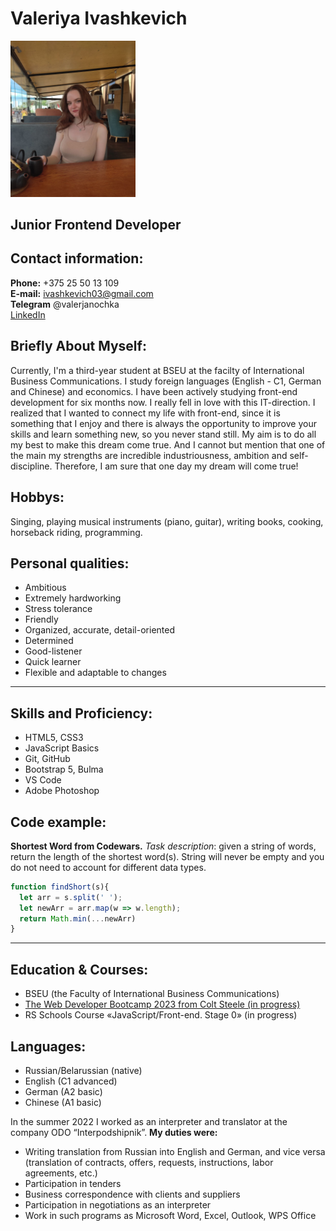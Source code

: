 # Valeriya Ivashkevich
<img src="myphoto.jpg" alt="my photo" width="200"/>

## Junior Frontend Developer

## Contact information: 

**Phone:** +375 25 50 13 109\
**E-mail:** ivashkevich03@gmail.com\
**Telegram** @valerjanochka\
[LinkedIn](https://www.linkedin.com/in/%D0%B2%D0%B0%D0%BB%D0%B5%D1%80%D0%B8%D1%8F-%D0%B8%D0%B2%D0%B0%D1%88%D0%BA%D0%B5%D0%B2%D0%B8%D1%87-a19124256/)

## Briefly About Myself:
Currently, I'm a third-year student at BSEU at the facilty of International Business Communications. I study foreign languages (English - С1, German and Chinese) and economics. I have been actively studying front-end development for six months now. I really fell in love with this IT-direction. I realized that I wanted to connect my life with front-end, since it is something that I enjoy and there is always the opportunity to improve your skills and learn something new, so you never stand still. My aim is to do all my best to make this dream come true. And I cannot but mention that one of the main my strengths are incredible industriousness, ambition and self-discipline. Therefore, I am sure that one day my dream will come true!


## Hobbys: 
Singing, playing musical instruments (piano, guitar), writing books, cooking, horseback riding, programming.

## Personal qualities: 
-	Ambitious
-	Extremely hardworking
-	Stress tolerance
-	Friendly
-	Organized, accurate, detail-oriented
-	Determined
-	Good-listener
-	Quick learner
-	Flexible and adaptable to changes
***
## Skills and Proficiency:
- HTML5, CSS3
- JavaScript Basics
- Git, GitHub
- Bootstrap 5, Bulma
- VS Code
- Adobe Photoshop

## Code example:
**Shortest Word from Codewars.** *Task description*: given a string of words, return the length of the shortest word(s). String will never be empty and you do not need to account for different data types.
```javascript
function findShort(s){
  let arr = s.split(' ');
  let newArr = arr.map(w => w.length);
  return Math.min(...newArr)
}
```
***
## Education & Courses:
- BSEU (the Faculty of International Business Communications)
- [The Web Developer Bootcamp 2023 from Colt Steele (in progress)](https://www.udemy.com/course/the-web-developer-bootcamp/)
- RS Schools Course «JavaScript/Front-end. Stage 0» (in progress)

## Languages:
- Russian/Belarussian (native)
- English (C1 advanced)
- German (A2 basic)
- Chinese (A1 basic)

In the summer 2022 I worked as an interpreter and translator at the company ODO “Interpodshipnik”. **My duties were:**
- Writing translation from Russian into English and German, and vice versa (translation of contracts, offers, requests, instructions, labor agreements, etc.)
-	Participation in tenders
-	Business correspondence with clients and suppliers
-	Participation in negotiations as an interpreter
-	Work in such programs as Microsoft Word, Excel, Outlook, WPS Office
